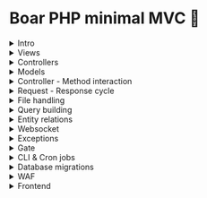 # Boar PHP minimal MVC 🐗

<details>
    <summary>Intro</summary>

    Boar is a lightweight PHP MVC framework designed to facilitate the creation of web applications.

    ## Features

    - **MVC Architecture**: Separates the application logic (Model), user interface (View), and control flow (Controller).
    - **Routing**: A simple and flexible routing system to map URLs to controllers and actions.
    - **Dependency Injection**: Easily manage dependencies and services within the application.
    - **Configuration Management**: Centralized configuration for different environments.
    - **Template Engine**: Use of PHP as a templating engine for rendering views.
    - **Error Handling**: Error handling and logging mechanism.
    - **Session Management**: Built-in session handling for managing user sessions.
    - **CSRF Protection**: Cross-Site Request Forgery protection for form submissions.
    - **Validation**: Input validation for ensuring data integrity.

    ### ~

    Contains the main application code.

    - **static/**: Configuration files for the application.
    - **controllers/**: Controller classes responsible for handling requests and returning responses.
    - **models/**: Model classes for interacting with the database.
    - **views/**: View templates for rendering HTML.
    - **core/src/**: Core framework classes that provide the foundation for the MVC framework.

    ### public/

    The public-facing directory that serves as the entry point for the application.

    - **index.php**: The main entry point of the application, initializing the framework.
    - **.htaccess**: Configuration for URL rewriting to route all requests through `index.php`.

    ### vendor/

    Contains third-party libraries and dependencies managed via Composer.

    ## Setup

    git clone https://github.com/Troldefar/boar.git && cd boar && composer install

    Update the ~/static/setup.json (Database credentials)

    Run the command: php public/index.php DatabaseMigration

    Observe default tables with default values are now set up and the application is ready to go

    ## Configuration

    ### ~/static/setup.json

    The `setup.json` file contains configuration settings for your application.

    The setup file includes, by default;

    Database, client assets, request configs, allowed file types, integrations, states, etc

    ## Helpers

    ### yard.php

    A global yard.php file is provided for oftenly used methods, function, in order to reduce specific namespace contexts.

    This yard file by default provides the app() function that will grant you access to the application instance from where you can get the global objects that is being set at bootstrapping.
</details>

<details>
    <summary>Views</summary>

    ### Templates

    Views are the file that your browser renders, they should be set by the controller and be located at ~/views and follow the .tpl.php extension

    You can return a view, and variable to that view in your controller

    ```
    <?php

    namespace app\controllers;

    use \app\core\src\Controller;

    class HomeController extends Controller {

        public function index() {
            $this->denyPOSTRequest();
            
            $this->setFrontendTemplateAndData(templateFile: 'languages', data: ['boar' => 'is live and running']);
        }

    }
    ```

    The data array can now be directly accesed from the frontend file

    languages.tpl.php
    ```
    <?= hs($boar); ?>
    ```

    ### Layouts

    If you need differents layouts you can specify them by doing the following:

    ```
    <?php

    namespace app\controllers;

    class AuthController extends Controller {

        public function login(): void {
            $this->setClientLayoutStructure(layout: 'auth', view: 'login');
        }
        
    }
    ```

    The layout must be located in ~/views/layouts dir
</details>

<details>
    <summary>Controllers</summary>

    Creating a controller is straightforward, either cp one of existing or create a new as below.

    ```
    <?php

    namespace app\controllers;

    use \app\core\src\Controller;

    class LanguageController extends Controller {

        public function index() {

        }

    }
    ```

    Should you make a request to a controller without specifying a method, the index method will try to run

    Controllers have access to various methods that can help you ease your development experience, some are listed below;

    denyGETRequest(), denyPOSTRequest(), isGet(), isPost()

    ### Middlewares

    Should you wish to execute logic before methods run, you can provide a middleware that extends ~/core/src/middlewares/Middleware.</details>
</details>

<details>
    <summary>Models</summary>

    Creating a model is straightforward, either cp one of existing or create a new as below

    ```
    <?php

    namespace app\models;

    use \app\core\src\database\Entity;

    final class LanguageModel extends Entity {

        public function getTableName(): string {
            return 'Languages';
        }
        
        public function getKeyField(): string {
            return 'LanguageID';
        }
        
    }
    ```

    Models extends the Entity that has access to various methods that will ease the way you interact with the database

    ### Patching entities

    Patching can become quite cumbersome, and because of that, boar comes with various methods on children of Entity that allows you to
    create, read, update and delete on Entities, without having to repeat yourself to much.

    Example of entity methods below

    ```
    $cLanguage = new LanguageModel(N);

    // Patching
    $cLanguage->patchField(['Name' => $arguments->Name]);

    $cLanguage->complete();
    $cLanguage->findOrCreate();
    $cLanguage->init($args);
    $cLanguage->edit($args);

    // Add meta data
    $cLanguage->addMetaData(['Meta test']);

    // Deleting
    $cLanguage->delete();
    $cLanguage->softDelete();
    ```

    Other examples of CRUDing things within the entire entity context can be browsed like below

    ```
    $cLanguage = new LanguageModel();

    // Searching
    $cLanguage->find('Name', 'English');
    $cLanguage->search(['Name' => 'English']);

    // Truncating
    $cLanguage->truncate();
    ```
</details>

<details>
    <summary>Controller - Method interaction</summary>

    A controller should always resolve to a model, this can happen in various ways but a default implemented way happens in ~/core/src/traits/ControllerMethodTrait.php

    There are three default method provided (edit, view and delete) which dispatches the dispatchMethodOnEntity method.

    You can create methods however you like and dispatchMethodOnEntity should be seen as a base for automatically creating the entity with the returnValidEntityIfExists method, then getting the body from the Request object and dispatching the method on the model.

    ### Allowed http methods from the model

    The allowed http methods should be manually be specified to avoid fuzzing and other jacksters. Like below.


    ```
    <?php

    namespace app\models;

    use \app\core\src\database\Entity;

    final class LanguageModel extends Entity {

        protected array $ALLOWED_HTTP_METHODS = [
            'getTranslations', 'create', 'delete'
        ];

    }
    ```

    If you forget to include your method in the ALLOWED_HTTP_METHODS array, a method not allowed response will be returned to the client.

    When you want to make a request from you client, an example would be


    POST controller/method/primarykey
    ```
    POST /language/edit/1
    ```

    You can then use

    ```
    $cEntity = $this->returnValidEntityIfExists();
    ```

    In your custom methods, in order for the application to fetch you the correct entity based on the context.
    Should you need a new object or another you would do like below

    ```
    <?php

    namespace app\controllers;

    use \app\core\src\Controller;

    class LanguageController extends Controller {

        public function someMethod() {
            // If the path primary key exists on the proper model, a Entity will be loaded for you, based on the context
            $cLanguage = $this->returnValidEntityIfExists();
            $cLanguage->requireExistence();

            $request = $this->requestBody->body;
            $response = $cLanguage->dispatchHTTPMethod($request->action, $request);

            $this->response->{$this->determineClientResponseMethod(dispatchedHTTPMethodResult: $response)}($response ?? '');
        }
    }
    ```
</details>

<details>
    <summary>Request - Response cycle</summary>

    Controllers are instansiated with a Request and Response object.

    The Request object are responsible for getting the body from the client, within the proper context, and can be accesed by any controllers like below in the body variable

    ### Request 

    The parent controller setups various things once a controller is instansiated via the factory. 
    These values can be directly fetched from child controllers via

    You can get the query parameters from any controller like below

    ```
    $search = $this->request->getQuerySearchParameters();
    ```

    ### Response

    The response object lets you answer to the client in a predictable and easy way like below with the "ok" method
    The response object has variouos methods for responding and can be extended upon as fits your needs

    ```
    <?php

    use \app\core\src\Controller;

    class LanguageController extends Controller {

        public function someMethod() {
            // Get request body
            $request = $this->requestBody;

            // Do some logic from a model or the controller

            // Respond to the client
            $this->response->ok();
        }
        
    }

    ```
</details>

<details>
    <summary>File handling</summary>

    POSTing a file to /file will automatically handle the file for you and mv it to the uploads dir and insert a row into the database, based on the requested entity

    window.boar.behaviour have a default input file listener (uploadFile) so that if you have input type of file with a class of globalFileUploader you can directly upload files without having to do more, however certain data attributes must be present in order to attach the file to the proper entity. (entityType, entityType, type)
</details>

<details>
    <summary>Query building</summary>

    Boar comes with a querybuilder, located at core/src/database and can be accessed directly on the models by doing like below

    ```
    // Will return a new QueryBuilder instance on the corresponding entity
    (new LanguageModel())->query()
    ```

    The code above will instansiate a new query builder based on the Language table from where you can chain 

    ```
    ->select()->where()->run(); 

    // Or debug current query by ->debugQuery(); instead of run();
    ```
</details>

<details>
    <summary>Entity relations</summary>

    A default implementation of table relations has been created and can be found at ~/core/src/traits/EntityRelationsTrait from where you can describe relations based on your entities. Default methods has been provided and can be accesses like this (hasMany)

    ```
    <?php

    namespace app\models;

    use \app\core\src\database\Entity;

    final class LanguageModel extends Entity {

        public function translations() {
            return $this->hasMany(TranslationModel::class)->run();
        }
        
    }
    ```
</details>

<details>
    <summary>Websocket</summary>

    A default "no library" websocket is avaliable and can be run via

    ```
    nohup php public/index.php WebsocketInit & 

    // (Or however you like)
    ```

    And in main.js include

    ```
    await window.boar.websocket.init();
    ```
</details>

<details>
    <summary>Exceptions</summary>

    Custom exceptions can be made and should reside within ~/core/src/exceptions and should contain a code(int) and a message (string)
</details>

<details>
    <summary>Gate</summary>

    A default gate implementation is in place and can be used where ever you like

    Gates in this context is meant to be a repetetive reducer by allowing you to specify readable methods with a clear intent, like below

    ProductController.php
    ```
    <?php

    namespace app\controllers;

    use \app\core\src\Controller;
    use \app\core\src\gate\Gate;
    use \app\models\ProductModel;

    class ProductController extends Controller {

        public function edit() {
            $cProduct = $this->returnValidEntityIfExists();

            if (!Gate::isAuthenticatedUserAllowed('canViewProduct', $cProduct)) $this->response->notAllowed();
            
            if ($this->request->isGet())
                return $this->setFrontendTemplateAndData(templateFile: 'editProduct', data: ["product" => $cProduct]);
        }

    }
    ```

    Gate.php
    ```
    <?php

    namespace app\core\src\gate;

    use \app\core\src\database\Entity;
    use \app\core\src\miscellaneous\CoreFunctions;
    use \app\core\src\traits\GateStaticMethodTrait;

    class Gate {

        use GateStaticMethodTrait;

        protected static function canViewProduct(Entity $product): bool {
            $user = CoreFunctions::applicationUser();
            
            return $product->user()->key() === $user->key() || $user->isAdmin();
        }

    }
    ```
</details>

<details>
    <summary>CLI & Cron jobs</summary>

    ### Tools

    Three different CLI tools are provided ouf of the box and can be found ~/core/src/CLI.php

    Provided more as your application grow

    ## Cron jobs

    ### Scheduling

    Boar comes with built in cron functionality.

    To run the cron manager you can do as below:

    ```
    * * * * * php ~/public/index.php CronjobScheduler
    ```

    Once this is setup you touch a file in ~/core/src/scheduling 

    (TestScheduler is already provided) and must be added to the CronJob table as an entry with CronjobEntity = 'TestScheduler'

    ### Console commands

    Boar comes with a very minor command for creating an entity. In your terminal you can type

    ```
    php boar create-entity test
    ```

    The cmd above will create: A controller, a model, a migration file and a view
</details>

<details>
    <summary>Database migrations</summary>

    Making changes to the database should be done via a migration.

    Migrations are located under the ~/migrations dir and examples are implemented.

    Example below where we have two methods, up for creating the table and down for dropping the table.

    The second argument provided for up is the closure from where you can set column and determine keys on your table.

    File name must match the class name.

    ```
    <?php

    use \app\core\src\database\table\Table;
    use \app\core\src\database\Schema;

    class add_translations_table_2018_12_16_0001 {

        public function up() {
            (new Schema())->up('Translations', function(Table $table) {
                $table->increments('TranslationID');
                $table->varchar('Translation', 50);
                $table->varchar('TranslationHumanReadable', 100);
                $table->integer('LanguageID', 2);
                $table->varchar('TranslationHash', 50);
                $table->timestamp();
                $table->primaryKey('TranslationID');
                $table->foreignKey('LanguageID', 'Languages', 'LanguageID');
            });
        }

        public function down() {
            (new Schema())->down('Translations'); 
        }

    }
    ```

    Once you are ready you can run php public/index.php DatabaseMigration and observe that your table has been created with the correct columns, types and relations.
</details>

<details>
    <summary>WAF</summary>

    A minor web application firewall is the first object being constructed.
    Adjust the rules and filters to your needs.
</details>

<details>
    <summary>Frontend</summary>

    ### Javascript

    Located at ~/public/resources/js/main.js you can import objects that you include in ./modules, for some modularity

    Once you include new paths to modulesToImport they will be avaliable at window.boar.YOUR_MODULE_NAME

    Please note that objects will be frozen

    ### Serviceworker

    Comes with a default serviceworker implementation, use as you wish

    ### Form submissions

    All POST form submissions must include a valid CSRF token, this should be included in the form like below

    ```
    <?= (new \app\core\src\tokens\CsrfToken())->insertHiddenToken(); ?>
    ```

    By default, window.boar.behaviour will intercept all forms and return a promise from which you can do what you want

    In the frontend you can then await this behaviour, or let it submit as normal, and do custom tasks like below

    ```

    $(document).on('click', '.something', async function(e) {
        e.preventDefault();
        const res = await window.boar.behaviour.submitForm($(e.target).closest('form'));
        // Do something with the res
    });
    ```
****</details>